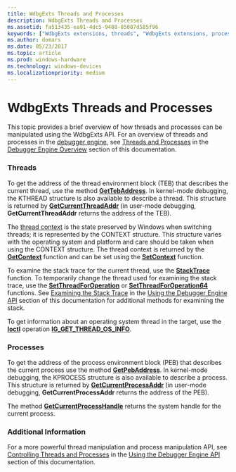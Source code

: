 ```yaml
---
title: WdbgExts Threads and Processes
description: WdbgExts Threads and Processes
ms.assetid: fa513435-ea91-4dc5-9488-85087d585f96
keywords: ["WdbgExts extensions, threads", "WdbgExts extensions, processes"]
ms.author: domars
ms.date: 05/23/2017
ms.topic: article
ms.prod: windows-hardware
ms.technology: windows-devices
ms.localizationpriority: medium
---
```


# WdbgExts Threads and Processes


This topic provides a brief overview of how threads and processes can be manipulated using the WdbgExts API. For an overview of threads and processes in the [debugger engine](introduction.md#debugger-engine), see [Threads and Processes](threads-and-processes.md) in the [Debugger Engine Overview](debugger-engine-overview.md) section of this documentation.

### <span id="threads"></span><span id="THREADS"></span>Threads

To get the address of the thread environment block (TEB) that describes the current thread, use the method [**GetTebAddress**](https://msdn.microsoft.com/library/windows/hardware/ff549267). In kernel-mode debugging, the KTHREAD structure is also available to describe a thread. This structure is returned by [**GetCurrentThreadAddr**](https://msdn.microsoft.com/library/windows/hardware/ff545889) (in user-mode debugging, **GetCurrentThreadAddr** returns the address of the TEB).

The [thread context](scopes-and-symbol-groups.md#thread-context) is the state preserved by Windows when switching threads; it is represented by the CONTEXT structure. This structure varies with the operating system and platform and care should be taken when using the CONTEXT structure. The thread context is returned by the [**GetContext**](https://msdn.microsoft.com/library/windows/hardware/ff545736) function and can be set using the [**SetContext**](https://msdn.microsoft.com/library/windows/hardware/ff556644) function.

To examine the stack trace for the current thread, use the [**StackTrace**](https://msdn.microsoft.com/library/windows/hardware/ff558794) function. To temporarily change the thread used for examining the stack trace, use the [**SetThreadForOperation**](https://msdn.microsoft.com/library/windows/hardware/ff556830) or [**SetThreadForOperation64**](https://msdn.microsoft.com/library/windows/hardware/ff556832) functions. See [Examining the Stack Trace](examining-the-stack-trace.md) in the [Using the Debugger Engine API](using-the-debugger-engine-api.md) section of this documentation for additional methods for examining the stack.

To get information about an operating system thread in the target, use the [**Ioctl**](https://msdn.microsoft.com/library/windows/hardware/ff551084) operation [**IG\_GET\_THREAD\_OS\_INFO**](https://msdn.microsoft.com/library/windows/hardware/ff550924).

### <span id="processes"></span><span id="PROCESSES"></span>Processes

To get the address of the process environment block (PEB) that describes the current process use the method [**GetPebAddress**](https://msdn.microsoft.com/library/windows/hardware/ff548122). In kernel-mode debugging, the KPROCESS structure is also available to describe a process. This structure is returned by [**GetCurrentProcessAddr**](https://msdn.microsoft.com/library/windows/hardware/ff545779) (in user-mode debugging, **GetCurrentProcessAddr** returns the address of the PEB).

The method [**GetCurrentProcessHandle**](https://msdn.microsoft.com/library/windows/hardware/ff545816) returns the system handle for the current process.

### <span id="additional_information"></span><span id="ADDITIONAL_INFORMATION"></span>Additional Information

For a more powerful thread manipulation and process manipulation API, see [Controlling Threads and Processes](controlling-threads-and-processes.md) in the [Using the Debugger Engine API](using-the-debugger-engine-api.md) section of this documentation.

 

 





